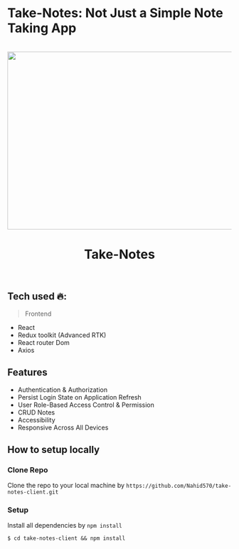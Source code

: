 # Take-Notes: Not Just a Simple Note Taking App

<br>
<div align="center">
  <a href="https://fastidious-caramel-754135.netlify.app/">
        <img src="https://i.ibb.co/ZG0pyDh/Screenshot-2023-08-09-151908.png" width="800" height="400">
  </a>
  <br />
  <h1>Take-Notes</h1>
  <br />
</div>

## Tech used 🔥:

> Frontend

- React
- Redux toolkit (Advanced RTK)
- React router Dom
- Axios

## Features

- Authentication & Authorization
- Persist Login State on Application Refresh
- User Role-Based Access Control & Permission
- CRUD Notes
- Accessibility
- Responsive Across All Devices

## How to setup locally

### Clone Repo

Clone the repo to your local machine by `https://github.com/Nahid570/take-notes-client.git`

### Setup

Install all dependencies by `npm install`

```shell
$ cd take-notes-client && npm install
```
